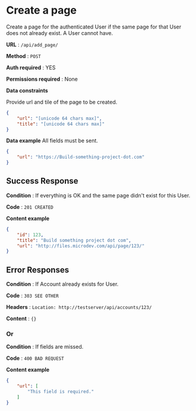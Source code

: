 # Create a page

Create a page for the authenticated User if the same page for that User does
not already exist. A User cannot have.

**URL** : `/api/add_page/`

**Method** : `POST`

**Auth required** : YES

**Permissions required** : None

**Data constraints**

Provide  url and tile of the page to be created.

```json
{
    "url": "[unicode 64 chars max]",
    "title": "[unicode 64 chars max]"
}
```

**Data example** All fields must be sent.

```json
{
    "url": "https://Build-something-project-dot.com"
}
```

## Success Response

**Condition** : If everything is OK and the same page didn't exist for this User.

**Code** : `201 CREATED`

**Content example**

```json
{
    "id": 123,
    "title": "Build something project dot com",
    "url": "http://files.microdev.com/api/page/123/"
}
```

## Error Responses

**Condition** : If Account already exists for User.

**Code** : `303 SEE OTHER`

**Headers** : `Location: http://testserver/api/accounts/123/`

**Content** : `{}`

### Or

**Condition** : If fields are missed.

**Code** : `400 BAD REQUEST`

**Content example**

```json
{
    "url": [
        "This field is required."
    ]
}
```

